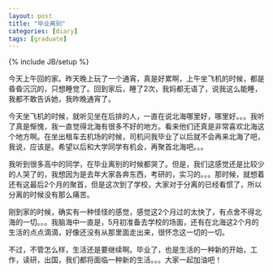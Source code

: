 ```yaml
---
layout: post
title: "毕业离别"
categories: [diary]
tags: [graduate]
---
```

{% include JB/setup %}

今天上午回的家。昨天晚上玩了一个通宵，真是好累啊，上午坐飞机的时候，都是昏昏沉沉的，只想睡觉了。回到家后，睡了2次，我妈都无语了，说我这么能睡，我都不敢告诉她，我昨晚通宵了。

今天坐飞机的时候，就听见坐在后排的人，一直在说北海哪里好，哪里好。。。我听了真是惭愧，我一直觉得北海有很多不好的地方。看来他们还真是非常喜欢北海这个地方啊。在坐出租车去机场的时候，司机问我毕业了以后就不会再来北海了吧，我说，应该是。希望以后和大学同学有机会，再聚首北海吧。。。

我听到很多高中的同学，在毕业离别的时候都哭了。但是，我们这感觉还是比较少的人哭了的，我想因为是去年大家各奔东西，考研的，实习的。。。那时候，就想着还有这最后2个月的聚首，但是这次到了学校，大家对于分离的已经看惯了，所以分离的时候没有那么痛苦。

刚到家的时候，确实有一种怪怪的感觉，感觉这2个月过的太快了，有点舍不得北海的一切。。。我脑海中一直是，5月初准备去学校的场面，还有在北海这2个月的生活的点点滴滴，好像还没有从那里面走出来，很怀念这一切的一切。

不过，不管怎么样，生活还是要继续啊。毕业了，也是生活的一种新的开始，工作，读研，出国，我们都将面临一种新的生活。。。大家一起加油吧！